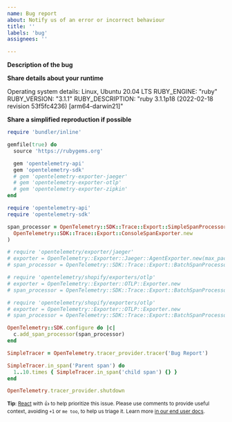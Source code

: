 ```yaml
---
name: Bug report
about: Notify us of an error or incorrect behaviour
title: ''
labels: 'bug'
assignees: ''

---
```


<!--

NOTE: Please use this form to submit bugs or demonstrations of non spec compliant behaviour

-->

**Description of the bug**

<!--

If this for behaviour that is not compliant with the OpenTelemetry Specification, please describe
what happened and what you expected with a link to the relevant portion of the spec.

-->

**Share details about your runtime**

Operating system details: Linux, Ubuntu 20.04 LTS
RUBY_ENGINE: "ruby"
RUBY_VERSION: "3.1.1"
RUBY_DESCRIPTION: "ruby 3.1.1p18 (2022-02-18 revision 53f5fc4236) [arm64-darwin21]"

**Share a simplified reproduction if possible**

```rb
require 'bundler/inline'

gemfile(true) do
  source 'https://rubygems.org'

  gem 'opentelemetry-api'
  gem 'opentelemetry-sdk'
  # gem 'opentelemetry-exporter-jaeger'
  # gem 'opentelemetry-exporter-otlp'
  # gem 'opentelemetry-exporter-zipkin'
end

require 'opentelemetry-api'
require 'opentelemetry-sdk'

span_processor = OpenTelemetry::SDK::Trace::Export::SimpleSpanProcessor.new(
  OpenTelemetry::SDK::Trace::Export::ConsoleSpanExporter.new
)

# require 'opentelemetry/exporter/jaeger'
# exporter = OpenTelemetry::Exporter::Jaeger::AgentExporter.new(max_packet_size: 9 * 1024)
# span_processor = OpenTelemetry::SDK::Trace::Export::BatchSpanProcessor.new(exporter)

# require 'opentelemetry/shopify/exporters/otlp'
# exporter = OpenTelemetry::Exporter::OTLP::Exporter.new
# span_processor = OpenTelemetry::SDK::Trace::Export::BatchSpanProcessor.new(exporter)

# require 'opentelemetry/shopify/exporters/otlp'
# exporter = OpenTelemetry::Exporter::OTLP::Exporter.new
# span_processor = OpenTelemetry::SDK::Trace::Export::BatchSpanProcessor.new(exporter)

OpenTelemetry::SDK.configure do |c|
  c.add_span_processor(span_processor)
end

SimpleTracer = OpenTelemetry.tracer_provider.tracer('Bug Report')

SimpleTracer.in_span('Parent span') do
  1..10.times { SimpleTracer.in_span('child span') {} }
end

OpenTelemetry.tracer_provider.shutdown
```

<sub>**Tip**: [React](https://github.blog/news-insights/product-news/add-reactions-to-pull-requests-issues-and-comments/) with 👍 to help prioritize this issue. Please use comments to provide useful context, avoiding `+1` or `me too`, to help us triage it. Learn more [in our end user docs](https://opentelemetry.io/community/end-user/issue-participation/).</sub>
